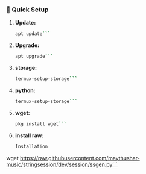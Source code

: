 ### 🔧 Quick Setup

1. **Update:**
   ```bash
   apt update```

3. **Upgrade:**
   ```bash
   apt upgrade```

4. **storage:**
   ```bash
   termux-setup-storage```

5. **python:**
   ```bash
   termux-setup-storage```

7. **wget:**
   ```bash
   pkg install wget```

9. **install raw:**
   ```bash
   Installation
wget https://raw.githubusercontent.com/maythushar-music/stringsession/dev/session/ssgen.py```
